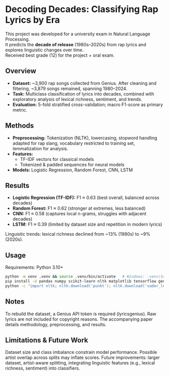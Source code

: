 # Decoding Decades: Classifying Rap Lyrics by Era

This project was developed for a university exam in Natural Language Processing.  
It predicts the **decade of release** (1980s–2020s) from rap lyrics and explores linguistic changes over time.  
Received best grade (12) for the project + oral exam.

## Overview
- **Dataset:** ~3,900 rap songs collected from Genius. After cleaning and filtering, ~3,879 songs remained, spanning 1980–2024.
- **Task:** Multiclass classification of lyrics into decades, combined with exploratory analysis of lexical richness, sentiment, and trends.
- **Evaluation:** 5-fold stratified cross-validation; macro F1-score as primary metric.

## Methods
- **Preprocessing:** Tokenization (NLTK), lowercasing, stopword handling adapted for rap slang, vocabulary restricted to training set, lemmatization for analysis.
- **Features:**  
  - TF-IDF vectors for classical models  
  - Tokenized & padded sequences for neural models
- **Models:** Logistic Regression, Random Forest, CNN, LSTM

## Results
- **Logistic Regression (TF-IDF):** F1 ≈ 0.63 (best overall, balanced across decades)  
- **Random Forest:** F1 ≈ 0.62 (stronger at extremes, less balanced)  
- **CNN:** F1 ≈ 0.58 (captures local n-grams, struggles with adjacent decades)  
- **LSTM:** F1 ≈ 0.39 (limited by dataset size and repetition in modern lyrics)  

Linguistic trends: lexical richness declined from ~13% (1980s) to ~9% (2020s).

## Usage
Requirements: Python 3.10+

```bash
python -m venv .venv && source .venv/bin/activate   # Windows: .venv\Scripts\activate
pip install -U pandas numpy scikit-learn nltk matplotlib tensorflow gensim lyricsgenius rapidfuzz
python -c "import nltk; nltk.download('punkt'); nltk.download('vader_lexicon')"
```

## Notes
To rebuild the dataset, a Genius API token is required (lyricsgenius).
Raw lyrics are not included for copyright reasons.
The accompanying paper details methodology, preprocessing, and results.


## Limitations & Future Work
Dataset size and class imbalance constrain model performance.
Possible artist overlap across splits may inflate scores.
Future improvements: larger dataset, artist-aware splitting, integrating linguistic features (e.g., lexical richness, sentiment) into classifiers.
